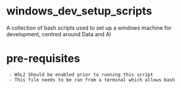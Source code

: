 # windows_dev_setup_scripts

A collection of bash scripts used to set up a windows machine for development, centred around Data and AI

# pre-requisites

     - WSL2 Should be enabled prior to running this script
     - This file needs to be ran from a terminal which allows bash
